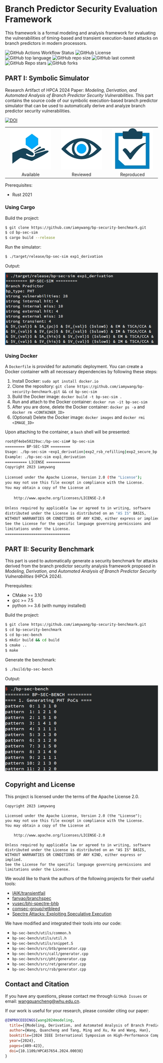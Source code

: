 # Branch Predictor Security Evaluation Framework

This framework is a formal modeling and analysis framework for evaluating the vulnerabilities of timing-based and transient execution-based attacks on branch predictors in modern processors.

![GitHub Actions Workflow Status](https://img.shields.io/github/actions/workflow/status/iamywang/bp-security-framework/rust.yml)
![GitHub License](https://img.shields.io/github/license/iamywang/bp-security-framework)
![GitHub top language](https://img.shields.io/github/languages/top/iamywang/bp-security-framework?logo=rust)
![GitHub repo size](https://img.shields.io/github/repo-size/iamywang/bp-security-framework)
![GitHub last commit](https://img.shields.io/github/last-commit/iamywang/bp-security-framework)
![GitHub Repo stars](https://img.shields.io/github/stars/iamywang/bp-security-framework)
![GitHub forks](https://img.shields.io/github/forks/iamywang/bp-security-framework)

## PART I: Symbolic Simulator

Research Artifact of HPCA 2024 Paper: *Modeling, Derivation, and Automated Analysis of Branch Predictor Security Vulnerabilities*. This part contains the source code of our symbolic execution-based branch predictor simulator that can be used to automatically derive and analyze branch predictor security vulnerabilities.

[![DOI](https://zenodo.org/badge/DOI/10.5281/zenodo.10297402.svg)](https://doi.org/10.5281/zenodo.10297402)

<table>
<tbody>
<tr>
<td align="center", width="25%"><img src="./screenshot/badges/Open_Research.png" style="margin: 0 auto;"/></td>
<td align="center", width="25%"><img src="./screenshot/badges/Research_Objects.png" style="margin: 0 auto;"/></td>
<td align="center", width="25%"><img src="./screenshot/badges/Results_Reproduced.png" style="margin: 0 auto;"/></td>
<!-- <td align="center", width="25%"><img src="./screenshot/badges/Findings_Replicated.png" style="margin: 0 auto;"/></td> -->
<tr>
<td align="center">Available</td>
<td align="center">Reviewed</td>
<td align="center">Reproduced</td>
<!-- <td align="center">Replicated</td> -->
</tbody>
</table>

Prerequisites:

- Rust 2021

### Using Cargo

Build the project:

```bash
$ git clone https://github.com/iamywang/bp-security-benchmark.git
$ cd bp-sec-sim
$ cargo build --release
```

Run the simulator:

```sh
$ ./target/release/bp-sec-sim exp1_derivation
```

Output:

![sim](./screenshot/sim.png)

### Using Docker

A `Dockerfile` is provided for automatic deployment. You can create a Docker container with all necessary dependencies by following these steps:

1. Install Docker: `sudo apt install docker.io`
2. Clone the repository: `git clone https://github.com/iamywang/bp-security-benchmark.git && cd bp-sec-sim`
3. Build the Docker image: `docker build -t bp-sec-sim .`
4. Run and attach to the Docker container: `docker run -it bp-sec-sim`
5. After you are done, delete the Docker container: `docker ps -a` and `docker rm <CONTAINER_ID>`
6. (Optional) Delete the Docker image: `docker images` and `docker rmi <IMAGE_ID>`

Upon attaching to the container, a `bash` shell will be presented:

```bash
root@f4ebe50229ac:/bp-sec-sim# bp-sec-sim
========= BP-SEC-SIM =========
Usage: ./bp-sec-sim <exp1_derivation|exp2_rsb_refilling|exp2_secure_bp|exp3_baseline_bp|exp3_secure_bp|exp3_hw_defenses|exp4_tage>
Example: ./bp-sec-sim exp1_derivation
========== LICENSE ===========
Copyright 2023 iamywang

Licensed under the Apache License, Version 2.0 (the "License");
you may not use this file except in compliance with the License.
You may obtain a copy of the License at

    http://www.apache.org/licenses/LICENSE-2.0

Unless required by applicable law or agreed to in writing, software
distributed under the License is distributed on an "AS IS" BASIS,
WITHOUT WARRANTIES OR CONDITIONS OF ANY KIND, either express or implied.
See the License for the specific language governing permissions and
limitations under the License.
==============================
```

## PART II: Security Benchmark

This part is used to automatically generate a security benchmark for attacks derived from the branch predictor security analysis framework proposed in *Modeling, Derivation, and Automated Analysis of Branch Predictor Security Vulnerabilities* (HPCA 2024).

Prerequisites:

- CMake >= 3.10
- gcc >= 7.5
- python >= 3.6 (with numpy installed)

Build the project:

```bash
$ git clone https://github.com/iamywang/bp-security-benchmark.git
$ cd bp-security-benchmark
$ cd bp-sec-bench
$ mkdir build && cd build
$ cmake ..
$ make
```

Generate the benchmark:

```sh
$ ./build/bp-sec-bench
```

Output:

![bench](./screenshot/bench.png)

## Copyright and License

This project is licensed under the terms of the Apache License 2.0.

```
Copyright 2023 iamywang

Licensed under the Apache License, Version 2.0 (the "License");
you may not use this file except in compliance with the License.
You may obtain a copy of the License at

    http://www.apache.org/licenses/LICENSE-2.0

Unless required by applicable law or agreed to in writing, software
distributed under the License is distributed on an "AS IS" BASIS,
WITHOUT WARRANTIES OR CONDITIONS OF ANY KIND, either express or implied.
See the License for the specific language governing permissions and
limitations under the License.
```

We would like to thank the authors of the following projects for their useful tools:

- [IAIK/transientfail](https://github.com/IAIK/transientfail)
- [fanyao/branchspec](https://github.com/fanyao/branchspec)
- [vusec/bhi-spectre-bhb](https://github.com/vusec/bhi-spectre-bhb)
- [comsec-group/retbleed](https://github.com/comsec-group/retbleed)
- [Spectre Attacks: Exploiting Speculative Execution](https://spectreattack.com/spectre.pdf)

We have modified and integrated their tools into our code:

- `bp-sec-bench/utils/common.h`
- `bp-sec-bench/utils/util.h`
- `bp-sec-bench/utils/snippet.S`
- `bp-sec-bench/src/btb/generator.cpp`
- `bp-sec-bench/src/call/generator.cpp`
- `bp-sec-bench/src/pht/generator.cpp`
- `bp-sec-bench/src/ret/generator.cpp`
- `bp-sec-bench/src/rsb/generator.cpp`

## Contact and Citation

If you have any questions, please contact me through `GitHub Issues` or email: wangquancheng@whu.edu.cn.

If our work is useful for your research, please consider citing our paper:

```bibtex
@INPROCEEDINGS{wang2024modeling,
  title={{Modeling, Derivation, and Automated Analysis of Branch Predictor Security Vulnerabilities}}, 
  author={Wang, Quancheng and Tang, Ming and Xu, Ke and Wang, Han},
  booktitle={2024 IEEE International Symposium on High-Performance Computer Architecture (HPCA)}, 
  year={2024},
  pages={409-423},
  doi={10.1109/HPCA57654.2024.00038}
}
```

